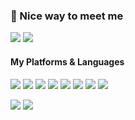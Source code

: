 ### 👋 Nice way to meet me
<p>
  <a href="https://github.com/Yeonghoon-mo" target="_blank"><img src="https://img.shields.io/badge/Github-181717?style=flat&logo=Github&logoColor=white"/></a>
  <a href="https://harvest-firefly-bd3.notion.site/f5d5580ef7dd4b6a8cd8c4a20dee757f" target="_blank"><img src="https://img.shields.io/badge/Notion-000000?style=flat&logo=Notion&logoColor=white"/></a>
</p>

#### My Platforms & Languages
<p>
  <img src="https://img.shields.io/badge/JavaScript-F7DF1E?style=flat-square&logo=JavaScript&logoColor=white"/>
  <img src="https://img.shields.io/badge/TypeScript-3178C6?style=flat-square&logo=TypeScript&logoColor=white"/>
  <img src="https://img.shields.io/badge/Node.js-339933?style=flat-square&logo=Node.js&logoColor=white"/>
  <img src="https://img.shields.io/badge/Nest.js-E0234E?style=flat&logo=NestJs&logoColor=white">
  <img src="https://img.shields.io/badge/React.js-61DAFB?style=flat&logo=React&logoColor=white">
  <img src="https://img.shields.io/badge/Docker-2496ED?style=flat&logo=Docker&logoColor=white">
  <img src="https://img.shields.io/badge/Bitbucket-0052CC?style=flat&logo=Bitbucket&logoColor=white">
  <img src="https://img.shields.io/badge/Jira-0052CC?style=flat&logo=Jira&logoColor=white">
</p>
<p>
  <img src="https://img.shields.io/badge/Java-007396?style=flat-square&logo=Java&logoColor=white"/>
  <img src="https://img.shields.io/badge/SpringBoot-6DB33F?style=flat&logo=SpringBoot&logoColor=white">
</p>
